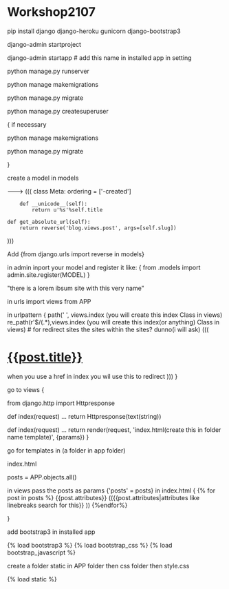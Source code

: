 # Workshop2107

pip install django django-heroku gunicorn django-bootstrap3


django-admin startproject <name of project>

django-admin startapp <app name> # add this name in installed app in setting

python manage.py runserver

python manage makemigrations

python manage.py migrate

python manage.py createsuperuser

{ if necessary

python manage makemigrations

python manage.py migrate

}

create a model in models

---> (((
    class Meta:
        ordering = ['-created']

        def __unicode__(self):
            return u'%s'%self.title
        
    def get_absolute_url(self):
        return reverse('blog.views.post', args=[self.slug])

)))

Add {from django.urls import reverse in models}

in admin inport your model and register it like:
{
from .models import <MODEL>
admin.site.register(MODEL)
}

"there is a lorem ibsum site with this very name"

in urls import views from APP

in urlpattern
{
path(' ', views.index (you will create this index Class in views)
re_path(r'$/(.*),views.index (you will create this index(or anything) Class in views) # for redirect sites the sites within the sites? dunno(i will ask)
(((
<h1><a href="/index/{{post.slug}}">{{post.title}}</a></h1>
when you use a href in index you wil use this to redirect
)))
}

go to views {

from django.http import Httpresponse

def index(request) ...
	return Httpresponse(text(string))


def index(request) ...
	return render(request, 'index.html(create this in folder name template)', {params})
}

go for templates in (a folder in app folder)

index.html 

posts = APP.objects.all()

in views pass the posts as params {'posts' = posts}
in index.html {
{% for post in posts %}
{{post.attributes}}
(({{post.attributes|attributes like linebreaks search for this}}
))
{%endfor%}

}



add bootstrap3 in installed app

{% load bootstrap3 %}
{% load bootstrap_css %}
{% load bootstrap_javascript %}


create a folder static in APP folder then css folder then style.css

{% load static %}
<link rel='stylesheet' href="{% static 'css/style.css' %}



for blocking {
in the main page create {% block something %} some hidable text (base alternativd) {% endblock %}
in the target page first type {% extend 'mainpage.html' %} 
then put all the content in the {% block something %} put some thing {% endblock %}



}



python manage.py migrate
python manage.py makemigration
python manage.py migrate --fake blog

